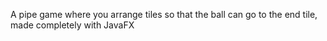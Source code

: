A pipe game where you arrange tiles so that the ball can go to the end tile, made completely with JavaFX

